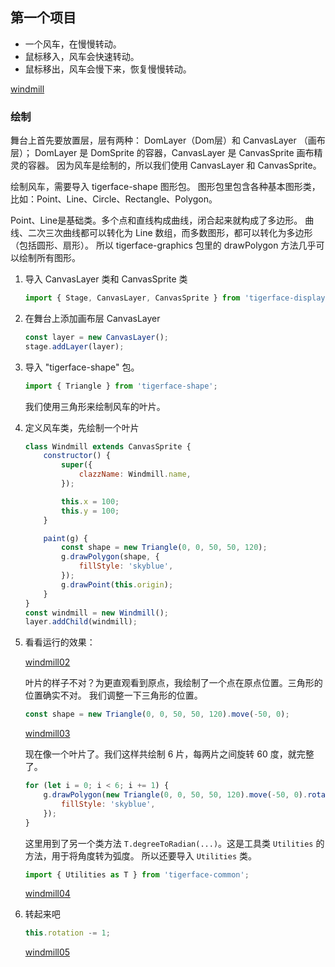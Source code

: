 ## 第一个项目

* 一个风车，在慢慢转动。
* 鼠标移入，风车会快速转动。
* 鼠标移出，风车会慢下来，恢复慢慢转动。

[windmill](https://tigerz.github.io/html/windmill.html "tigerface-embed:windmill")

### 绘制

舞台上首先要放置层，层有两种： DomLayer（Dom层）和 CanvasLayer （画布层）；
DomLayer 是 DomSprite 的容器，CanvasLayer 是 CanvasSprite 画布精灵的容器。
因为风车是绘制的，所以我们使用 CanvasLayer 和 CanvasSprite。

绘制风车，需要导入 tigerface-shape 图形包。
图形包里包含各种基本图形类，比如：Point、Line、Circle、Rectangle、Polygon。

Point、Line是基础类。多个点和直线构成曲线，闭合起来就构成了多边形。
曲线、二次三次曲线都可以转化为 Line 数组，而多数图形，都可以转化为多边形（包括圆形、扇形）。
所以 tigerface-graphics 包里的 drawPolygon 方法几乎可以绘制所有图形。

1. 导入 CanvasLayer 类和 CanvasSprite 类
   ```javascript
   import { Stage, CanvasLayer, CanvasSprite } from 'tigerface-display';
   ```
1. 在舞台上添加画布层 CanvasLayer
    ```javascript
    const layer = new CanvasLayer();
    stage.addLayer(layer);
    ```
1. 导入 "tigerface-shape" 包。
    ```javascript
    import { Triangle } from 'tigerface-shape';
    ```
    我们使用三角形来绘制风车的叶片。
1. 定义风车类，先绘制一个叶片
    ```javascript
    class Windmill extends CanvasSprite {
        constructor() {
            super({
                clazzName: Windmill.name,
            });

            this.x = 100;
            this.y = 100;
        }

        paint(g) {
            const shape = new Triangle(0, 0, 50, 50, 120);
            g.drawPolygon(shape, {
                fillStyle: 'skyblue',
            });
            g.drawPoint(this.origin);
        }
    }
    const windmill = new Windmill();
    layer.addChild(windmill);
    ```
1. 看看运行的效果：

    [windmill02](https://tigerz.github.io/html/windmill02.html "tigerface-embed:windmill02")

    叶片的样子不对？为更直观看到原点，我绘制了一个点在原点位置。三角形的位置确实不对。
    我们调整一下三角形的位置。
    ```javascript
    const shape = new Triangle(0, 0, 50, 50, 120).move(-50, 0);
    ```
    [windmill03](https://tigerz.github.io/html/windmill03.html "tigerface-embed:windmill03")

    现在像一个叶片了。我们这样共绘制 6 片，每两片之间旋转 60 度，就完整了。
    ```javascript
    for (let i = 0; i < 6; i += 1) {
        g.drawPolygon(new Triangle(0, 0, 50, 50, 120).move(-50, 0).rotate(T.degreeToRadian(i * 60)), {
            fillStyle: 'skyblue',
        });
    }
    ```
    这里用到了另一个类方法 `T.degreeToRadian(...)`。这是工具类 `Utilities` 的方法，用于将角度转为弧度。
    所以还要导入 `Utilities` 类。

    ```javascript
    import { Utilities as T } from 'tigerface-common';
    ```

    [windmill04](https://tigerz.github.io/html/windmill04.html "tigerface-embed:windmill04")

1. 转起来吧
    ```javascript
    this.rotation -= 1;
    ```
    [windmill05](https://tigerz.github.io/html/windmill05.html "tigerface-embed:windmill05")

